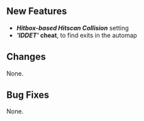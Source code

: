 ## New Features

- **_Hitbox-based Hitscan Collision_** setting
- **_'IDDET'_ cheat**, to find exits in the automap

## Changes

None.

## Bug Fixes

None.
